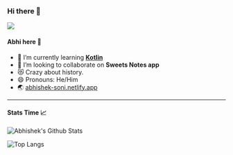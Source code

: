 ### Hi there 👋

![](https://komarev.com/ghpvc/?username=AbhiSoni786&color=green)

#### Abhi here 👦

- 🌱 I’m currently learning [**Kotlin**](https://kotlinlang.org/)
- 👯 I’m looking to collaborate on **Sweets Notes app**
- 😻 Crazy about history.
- 😄 Pronouns: He/Him
- 🌏 [abhishek-soni.netlify.app](abhishek-soni.netlify.app)

---
#### Stats Time 📈
![Abhishek's Github Stats](https://github-readme-stats.vercel.app/api?username=AbhiSoni786&hide=issue,contribs,prs&show_icons=true&theme=material-palenight&show_icons=true&count_private=true)

![Top Langs](https://github-readme-stats.vercel.app/api/top-langs/?username=AbhiSoni786&langs_count=8&layout=compact)
